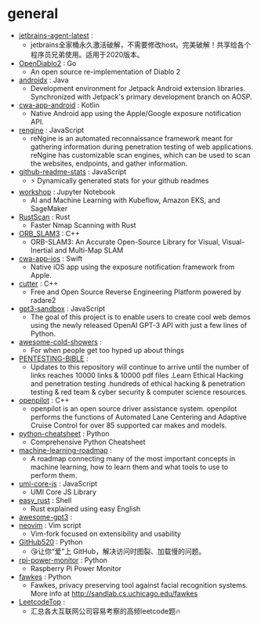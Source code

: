 # general
- [jetbrains-agent-latest](https://github.com/czl0325/jetbrains-agent-latest) : 
  - jetbrains全家桶永久激活破解，不需要修改host。完美破解！共享给各个程序员兄弟使用。适用于2020版本。
- [OpenDiablo2](https://github.com/OpenDiablo2/OpenDiablo2) : Go
  - An open source re-implementation of Diablo 2
- [androidx](https://github.com/androidx/androidx) : Java
  - Development environment for Jetpack Android extension libraries. Synchronized with Jetpack's primary development branch on AOSP.
- [cwa-app-android](https://github.com/corona-warn-app/cwa-app-android) : Kotlin
  - Native Android app using the Apple/Google exposure notification API.
- [rengine](https://github.com/yogeshojha/rengine) : JavaScript
  - reNgine is an automated reconnaissance framework meant for gathering information during penetration testing of web applications. reNgine has customizable scan engines, which can be used to scan the websites, endpoints, and gather information.
- [github-readme-stats](https://github.com/anuraghazra/github-readme-stats) : JavaScript
  - ⚡ Dynamically generated stats for your github readmes
- [workshop](https://github.com/data-science-on-aws/workshop) : Jupyter Notebook
  - AI and Machine Learning with Kubeflow, Amazon EKS, and SageMaker
- [RustScan](https://github.com/RustScan/RustScan) : Rust
  - Faster Nmap Scanning with Rust
- [ORB_SLAM3](https://github.com/UZ-SLAMLab/ORB_SLAM3) : C++
  - ORB-SLAM3: An Accurate Open-Source Library for Visual, Visual-Inertial and Multi-Map SLAM
- [cwa-app-ios](https://github.com/corona-warn-app/cwa-app-ios) : Swift
  - Native iOS app using the exposure notification framework from Apple.
- [cutter](https://github.com/radareorg/cutter) : C++
  - Free and Open Source Reverse Engineering Platform powered by radare2
- [gpt3-sandbox](https://github.com/shreyashankar/gpt3-sandbox) : JavaScript
  - The goal of this project is to enable users to create cool web demos using the newly released OpenAI GPT-3 API with just a few lines of Python.
- [awesome-cold-showers](https://github.com/hwayne/awesome-cold-showers) : 
  - For when people get too hyped up about things
- [PENTESTING-BIBLE](https://github.com/blaCCkHatHacEEkr/PENTESTING-BIBLE) : 
  - Updates to this repository will continue to arrive until the number of links reaches 10000 links & 10000 pdf files .Learn Ethical Hacking and penetration testing .hundreds of ethical hacking & penetration testing & red team & cyber security & computer science resources.
- [openpilot](https://github.com/commaai/openpilot) : C++
  - openpilot is an open source driver assistance system. openpilot performs the functions of Automated Lane Centering and Adaptive Cruise Control for over 85 supported car makes and models.
- [python-cheatsheet](https://github.com/gto76/python-cheatsheet) : Python
  - Comprehensive Python Cheatsheet
- [machine-learning-roadmap](https://github.com/mrdbourke/machine-learning-roadmap) : 
  - A roadmap connecting many of the most important concepts in machine learning, how to learn them and what tools to use to perform them.
- [umi-core-js](https://github.com/umi-top/umi-core-js) : JavaScript
  - UMI Core JS Library
- [easy_rust](https://github.com/Dhghomon/easy_rust) : Shell
  - Rust explained using easy English
- [awesome-gpt3](https://github.com/elyase/awesome-gpt3) : 
- [neovim](https://github.com/neovim/neovim) : Vim script
  - Vim-fork focused on extensibility and usability
- [GitHub520](https://github.com/521xueweihan/GitHub520) : Python
  - 😘让你“爱”上 GitHub，解决访问时图裂、加载慢的问题。
- [rpi-power-monitor](https://github.com/David00/rpi-power-monitor) : Python
  - Raspberry Pi Power Monitor
- [fawkes](https://github.com/Shawn-Shan/fawkes) : Python
  - Fawkes, privacy preserving tool against facial recognition systems. More info at http://sandlab.cs.uchicago.edu/fawkes
- [LeetcodeTop](https://github.com/afatcoder/LeetcodeTop) : 
  - 汇总各大互联网公司容易考察的高频leetcode题🔥
